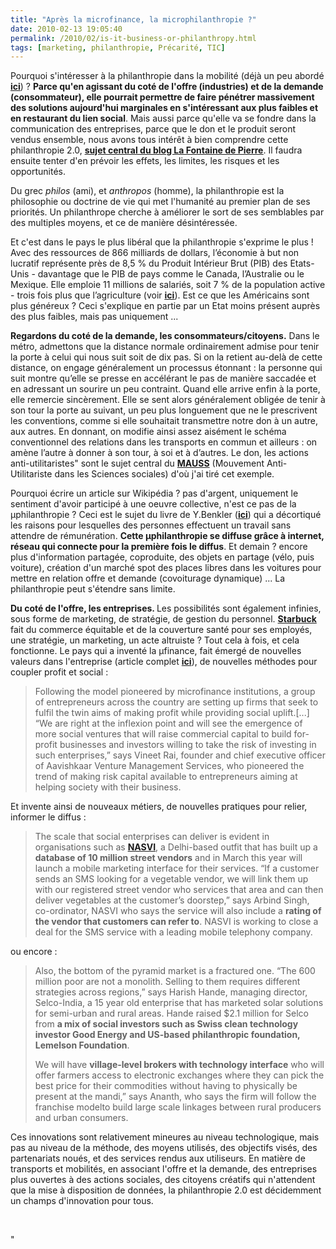 ```yaml
---
title: "Après la microfinance, la microphilanthropie ?"
date: 2010-02-13 19:05:40
permalink: /2010/02/is-it-business-or-philanthropy.html
tags: [marketing, philanthropie, Précarité, TIC]
---
```


<p>Pourquoi s'intéresser à la philanthropie dans la mobilité (déjà un peu abordé <strong><span style="text-decoration: underline"><a href="https://gabrielplassat.github.io/transportsdufutur/2010/02/3000-euros-doption-dans-une-twingo-.html" target="_blank">ici</a></span></strong>) ? <strong>Parce qu'en agissant du coté de l'offre (industries) et de la demande (consommateur), elle pourrait permettre de faire pénétrer massivement des solutions aujourd'hui marginales en s'intéressant aux plus faibles et en restaurant du lien social</strong>. Mais aussi parce qu'elle va se fondre dans la communication des entreprises, parce que le don et le produit seront vendus ensemble, nous avons tous intérêt à bien comprendre cette philanthropie 2.0, <strong><span style="text-decoration: underline"><a href="http://fontainedepierres.blogspot.com/" target="_blank">sujet central du blog La Fontaine de Pierre</a></span></strong>. Il faudra ensuite tenter d'en prévoir les effets, les limites, les risques et les opportunités.</p> <p>Du grec <em>philos</em> (ami), et <em>anthropos</em> (homme), la philanthropie est la philosophie ou doctrine de vie qui met l'humanité au premier plan de ses priorités. Un philanthrope cherche à améliorer le sort de ses semblables par des multiples moyens, et ce de manière désintéressée.</p> <p></p>   <!--more-->  <p>Et c'est dans le pays le plus libéral que la philanthropie s'exprime le plus ! Avec des ressources de 866 milliards de dollars, l’économie à but non lucratif représente près de 8,5 % du Produit Intérieur Brut (PIB) des Etats-Unis - davantage que le PIB de pays comme le Canada, l’Australie ou le Mexique. Elle emploie 11 millions de salariés, soit 7 % de la population active - trois fois plus que l’agriculture (voir <strong><span style="text-decoration: underline"><a href="http://coursenligne.sciences-po.fr/pierre_buhler/philanthropie.pdf" target="_blank">ici</a></span></strong>). Est ce que les Américains sont plus généreux ? Ceci s'explique en partie par un Etat moins présent auprès des plus faibles, mais pas uniquement ...</p> <p><strong>Regardons du coté de la demande, les consommateurs/citoyens.</strong> Dans le métro, admettons que la distance normale ordinairement admise pour tenir la porte à celui qui nous suit soit de dix pas. Si on la retient au-delà de cette distance, on engage généralement un processus étonnant : la personne qui suit montre qu’elle se presse en accélérant le pas de manière saccadée et en adressant un sourire un peu contraint. Quand elle arrive enfin à la porte, elle remercie sincèrement. Elle se sent alors généralement obligée de tenir à son tour la porte au suivant, un peu plus longuement que ne le prescrivent les conventions, comme si elle souhaitait transmettre notre don à un autre, aux autres. En donnant, on modifie ainsi assez aisément le schéma conventionnel des relations dans les transports en commun et ailleurs : on amène l’autre à donner à son tour, à soi et à d’autres. Le don, les actions anti-utilitaristes" sont le sujet central du <strong><span style=""text-decoration: underline""><a href=""http://www.revuedumauss.com/"" target=""_blank"">MAUSS</a></span></strong> (Mouvement Anti-Utilitariste dans les Sciences sociales) d'où j'ai tiré cet exemple.</p> <p>Pourquoi écrire un article sur Wikipédia ? pas d'argent, uniquement le sentiment d'avoir participé à une oeuvre collective, n'est ce pas de la µphilanthropie ? Ceci est le sujet du livre de Y.Benkler (<strong><span style=""text-decoration: underline""><a href="https://gabrielplassat.github.io/transportsdufutur/2010/01/la-puissance-des-reseaux-seratelle-suffisante.html"" target=""_blank"">ici</a></span></strong>) qui a décortiqué les raisons pour lesquelles des personnes effectuent un travail sans attendre de rémunération. <strong>Cette µphilanthropie se diffuse grâce à internet, réseau qui connecte pour la première fois le diffus</strong>. Et demain ? encore plus d'information partagée, coproduite, des objets en partage (vélo, puis voiture), création d'un marché spot des places libres dans les voitures pour mettre en relation offre et demande (covoiturage dynamique) ... La philanthropie peut s'étendre sans limite.</p> <p><strong>Du coté de l'offre, les entreprises. </strong>Les possibilités sont également infinies, sous forme de marketing, de stratégie, de gestion du personnel. <span style=""text-decoration: underline""><strong><a href=""http://www.lesechos.fr/info/distri/020345228003---je-suis-decu-par-ce-qui-se-passe-aux-etats-unis--.htm"" target=""_blank"">Starbuck</a></strong></span> fait du commerce équitable et de la couverture santé pour ses employés, une stratégie, un marketing, un acte altruiste ? Tout cela à fois, et cela fonctionne. Le pays qui a inventé la µfinance, fait émergé de nouvelles valeurs dans l'entreprise (article complet <strong><span style=""text-decoration: underline""><a href=""http://economictimes.indiatimes.com/markets/analysis/Investors-bet-money-on-for-profit-social-enterprises/articleshow/5554352.cms"" target=""_blank"">ici</a></span></strong>), de nouvelles méthodes pour coupler profit et social :</p> <blockquote> <p>Following the model pioneered by microfinance institutions, a group of entrepreneurs across the country are setting up firms that seek to fulfil the twin aims of making profit while providing social uplift.[...] “We are right at the inflexion point and will see the emergence of more social ventures that will raise commercial capital to build for-profit businesses and investors willing to take the risk of investing in such enterprises,” says Vineet Rai, founder and chief executive officer of Aavishkaar Venture Management Services, who pioneered the trend of making risk capital available to entrepreneurs aiming at helping society with their business. </p></blockquote> <p>Et invente ainsi de nouveaux métiers, de nouvelles pratiques pour relier, informer le diffus :</p> <blockquote> <p>The scale that social enterprises can deliver is evident in organisations such as <strong><span style=""text-decoration: underline""><a href=""http://www.nasvinet.org/"" target=""_blank"">NASVI</a></span></strong>, a Delhi-based outfit that has built up a <strong>database of 10 million street vendors</strong> and in March this year will launch a mobile marketing interface for their services. “If a customer sends an SMS looking for a vegetable vendor, we will link them up with our registered street vendor who services that area and can then deliver vegetables at the customer’s doorstep,” says Arbind Singh, co-ordinator, NASVI who says the service will also include a <strong>rating of the vendor that customers can refer to</strong>. NASVI is working to close a deal for the SMS service with a leading mobile telephony company.</p></blockquote> <p>ou encore :</p> <blockquote> <p>Also, the bottom of the pyramid market is a fractured one. “The 600 million poor are not a monolith. Selling to them requires different strategies across regions,” says Harish Hande, managing director, Selco-India, a 15 year old enterprise that has marketed solar solutions for semi-urban and rural areas. Hande raised $2.1 million for Selco from <strong>a mix of social investors such as Swiss clean technology investor Good Energy and US-based philanthropic foundation, Lemelson Foundation</strong>. </p> <p>We will have <strong>village-level brokers with technology interface</strong> who will offer farmers access to electronic exchanges where they can pick the best price for their commodities without having to physically be present at the mandi,” says Ananth, who says the firm will follow the franchise modelto build large scale linkages between rural producers and urban consumers.</p></blockquote> <p dir=""ltr"">Ces innovations sont relativement mineures au niveau technologique, mais pas au niveau de la méthode, des moyens utilisés, des objectifs visés, des partenariats noués, et des services rendus aux utiliseurs. En matière de transports et mobilités, en associant l'offre et la demande, des entreprises plus ouvertes à des actions sociales, des citoyens créatifs qui n'attendent que la mise à disposition de données, la philanthropie 2.0 est décidemment un champs d'innovation pour tous. </p> <p> </p>"
